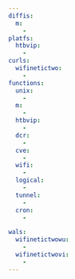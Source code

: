 ```yaml
---
diffis:
  m:
    -
platfs:
  htbvip:
    -
curls:
  wifinetictwo:
    -
functions:
  unix:
    -
  m:
    -
  htbvip:
    -
  dcr:
    -
  cve:
    -
  wifi:
    -
  logical:
    -
  tunnel:
    -
  cron:
    -

wals:
  wifinetictwowu:
    -
  wifinetictwovi:
    -
---
```

